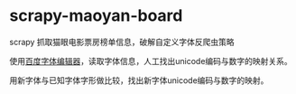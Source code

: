 # scrapy-maoyan-board
scrapy 抓取猫眼电影票房榜单信息，破解自定义字体反爬虫策略

使用[百度字体编辑器](http://fontstore.baidu.com/static/editor/index.html)，读取字体信息，人工找出unicode编码与数字的映射关系。

用新字体与已知字体字形做比较，找出新字体unicode编码与数字的映射。
